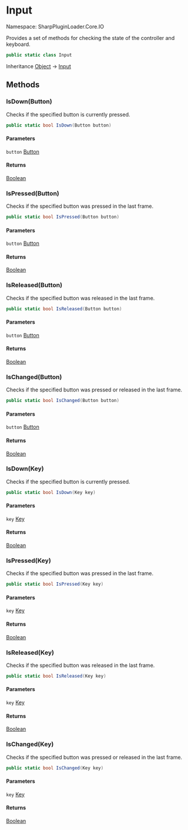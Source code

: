 # Input

Namespace: SharpPluginLoader.Core.IO

Provides a set of methods for checking the state of the controller and keyboard.

```csharp
public static class Input
```

Inheritance [Object](https://docs.microsoft.com/en-us/dotnet/api/System.Object) → [Input](./SharpPluginLoader.Core.IO.Input.md)

## Methods

### **IsDown(Button)**

Checks if the specified button is currently pressed.

```csharp
public static bool IsDown(Button button)
```

#### Parameters

`button` [Button](./SharpPluginLoader.Core.IO.Button.md)<br>

#### Returns

[Boolean](https://docs.microsoft.com/en-us/dotnet/api/System.Boolean)<br>

### **IsPressed(Button)**

Checks if the specified button was pressed in the last frame.

```csharp
public static bool IsPressed(Button button)
```

#### Parameters

`button` [Button](./SharpPluginLoader.Core.IO.Button.md)<br>

#### Returns

[Boolean](https://docs.microsoft.com/en-us/dotnet/api/System.Boolean)<br>

### **IsReleased(Button)**

Checks if the specified button was released in the last frame.

```csharp
public static bool IsReleased(Button button)
```

#### Parameters

`button` [Button](./SharpPluginLoader.Core.IO.Button.md)<br>

#### Returns

[Boolean](https://docs.microsoft.com/en-us/dotnet/api/System.Boolean)<br>

### **IsChanged(Button)**

Checks if the specified button was pressed or released in the last frame.

```csharp
public static bool IsChanged(Button button)
```

#### Parameters

`button` [Button](./SharpPluginLoader.Core.IO.Button.md)<br>

#### Returns

[Boolean](https://docs.microsoft.com/en-us/dotnet/api/System.Boolean)<br>

### **IsDown(Key)**

Checks if the specified button is currently pressed.

```csharp
public static bool IsDown(Key key)
```

#### Parameters

`key` [Key](./SharpPluginLoader.Core.IO.Key.md)<br>

#### Returns

[Boolean](https://docs.microsoft.com/en-us/dotnet/api/System.Boolean)<br>

### **IsPressed(Key)**

Checks if the specified button was pressed in the last frame.

```csharp
public static bool IsPressed(Key key)
```

#### Parameters

`key` [Key](./SharpPluginLoader.Core.IO.Key.md)<br>

#### Returns

[Boolean](https://docs.microsoft.com/en-us/dotnet/api/System.Boolean)<br>

### **IsReleased(Key)**

Checks if the specified button was released in the last frame.

```csharp
public static bool IsReleased(Key key)
```

#### Parameters

`key` [Key](./SharpPluginLoader.Core.IO.Key.md)<br>

#### Returns

[Boolean](https://docs.microsoft.com/en-us/dotnet/api/System.Boolean)<br>

### **IsChanged(Key)**

Checks if the specified button was pressed or released in the last frame.

```csharp
public static bool IsChanged(Key key)
```

#### Parameters

`key` [Key](./SharpPluginLoader.Core.IO.Key.md)<br>

#### Returns

[Boolean](https://docs.microsoft.com/en-us/dotnet/api/System.Boolean)<br>
